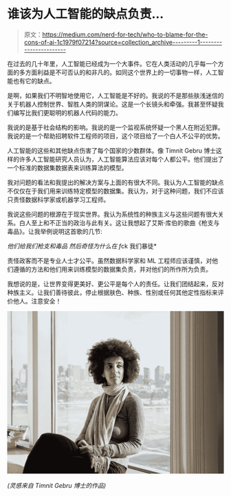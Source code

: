 # 谁该为人工智能的缺点负责…

> 原文：<https://medium.com/nerd-for-tech/who-to-blame-for-the-cons-of-ai-1c1979f07214?source=collection_archive---------1----------------------->

在过去的几十年里，人工智能已经成为一个大事件。它在人类活动的几乎每一个方面的多方面利益是不可否认的和非凡的。如同这个世界上的一切事物一样，人工智能也有它的缺点。

是啊，如果我们不明智地使用它，人工智能是不好的。我说的不是那些肤浅迷信的关于机器人控制世界、智胜人类的阴谋论。这是一个长镜头和牵强。我甚至怀疑我们编写比我们更聪明的机器人代码的能力。

我说的是基于社会结构的影响。我说的是一个监视系统怀疑一个黑人在附近犯罪。我说的是一个帮助招聘软件工程师的项目，这个项目给了一个白人不公平的优势。

人工智能的这些和其他缺点伤害了每个国家的少数群体。像 Timnit Gebru 博士这样的许多人工智能研究人员认为，人工智能算法应该对每个人都公平。他们提出了一个标准的数据集数据表来训练算法的模型。

我对问题的看法和我提出的解决方案与上面的有很大不同。我认为人工智能的缺点不仅仅在于我们用来训练特定模型的数据集。我认为，对于这种问题，我们不应该只责怪数据科学家或机器学习工程师。

我说这些问题的根源在于现实世界。我认为系统性的种族主义与这些问题有很大关系。白人至上和不正当的政治与此有关。这让我想起了艾斯·库伯的歌曲《枪支与毒品》。让我举例说明这首歌的几节:

*他们给我们枪支和毒品
然后奇怪为什么在 f*ck 我们暴徒*

责怪政客而不是专业人士才公平。虽然数据科学家和 ML 工程师应该谨慎，对他们遵循的方法和他们用来训练模型的数据集负责，并对他们的所作所为负责。

我想说的是，让世界变得更美好、更公平是每个人的责任。让我们团结起来，反对种族主义。让我们善待彼此，停止根据肤色、种族、性别或任何其他定性指标来评价他人。注意安全！

![](img/5ce24592edbddd80cb1efb59973030c4.png)

*(灵感来自 Timnit Gebru 博士的作品)*